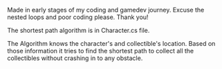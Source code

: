 Made in early stages of my coding and gamedev journey. Excuse the nested loops and poor coding please. Thank you!

The shortest path algorithm is in Character.cs file. 

The Algorithm knows the character's and collectible's location. Based on those information it tries to find the shortest path to collect 
all the collectibles without crashing in to any obstacle.
